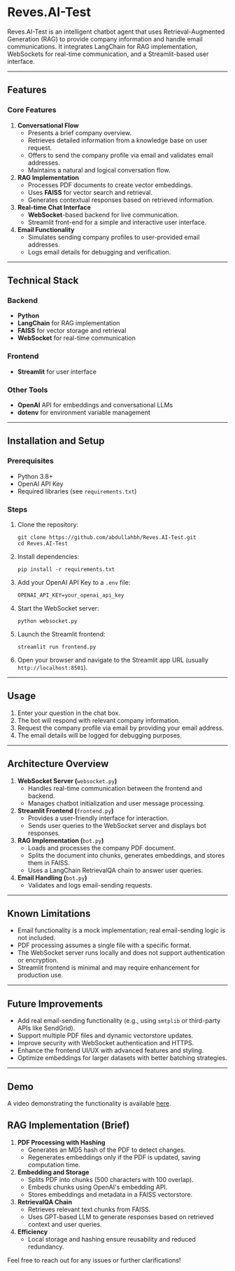 # Reves.AI-Test

Reves.AI-Test is an intelligent chatbot agent that uses Retrieval-Augmented Generation (RAG) to provide company information and handle email communications. It integrates LangChain for RAG implementation, WebSockets for real-time communication, and a Streamlit-based user interface.

---

## Features

### Core Features

1. **Conversational Flow**
   * Presents a brief company overview.
   * Retrieves detailed information from a knowledge base on user request.
   * Offers to send the company profile via email and validates email addresses.
   * Maintains a natural and logical conversation flow.
2. **RAG Implementation**
   * Processes PDF documents to create vector embeddings.
   * Uses **FAISS** for vector search and retrieval.
   * Generates contextual responses based on retrieved information.
3. **Real-time Chat Interface**
   * **WebSocket**-based backend for live communication.
   * Streamlit front-end for a simple and interactive user interface.
4. **Email Functionality**
   * Simulates sending company profiles to user-provided email addresses.
   * Logs email details for debugging and verification.

---

## Technical Stack

### Backend

* **Python**
* **LangChain** for RAG implementation
* **FAISS** for vector storage and retrieval
* **WebSocket** for real-time communication

### Frontend

* **Streamlit** for user interface

### Other Tools

* **OpenAI** API for embeddings and conversational LLMs
* **dotenv** for environment variable management

---

## Installation and Setup

### Prerequisites

* Python 3.8+
* OpenAI API Key
* Required libraries (see `requirements.txt`)

### Steps

1. Clone the repository:

   ```
   git clone https://github.com/abdullahbh/Reves.AI-Test.git
   cd Reves.AI-Test
   ```
2. Install dependencies:

   ```
   pip install -r requirements.txt
   ```
3. Add your OpenAI API Key to a `.env` file:

   ```
   OPENAI_API_KEY=your_openai_api_key
   ```
4. Start the WebSocket server:

   ```
   python websocket.py
   ```
5. Launch the Streamlit frontend:

   ```
   streamlit run frontend.py
   ```
6. Open your browser and navigate to the Streamlit app URL (usually `http://localhost:8501`).

---

## Usage

1. Enter your question in the chat box.
2. The bot will respond with relevant company information.
3. Request the company profile via email by providing your email address.
4. The email details will be logged for debugging purposes.

---

## Architecture Overview

1. **WebSocket Server (**`websocket.py`**)**
   * Handles real-time communication between the frontend and backend.
   * Manages chatbot initialization and user message processing.
2. **Streamlit Frontend (**`frontend.py`**)**
   * Provides a user-friendly interface for interaction.
   * Sends user queries to the WebSocket server and displays bot responses.
3. **RAG Implementation (**`bot.py`**)**
   * Loads and processes the company PDF document.
   * Splits the document into chunks, generates embeddings, and stores them in FAISS.
   * Uses a LangChain RetrievalQA chain to answer user queries.
4. **Email Handling (**`bot.py`**)**
   * Validates and logs email-sending requests.

---

## Known Limitations

* Email functionality is a mock implementation; real email-sending logic is not included.
* PDF processing assumes a single file with a specific format.
* The WebSocket server runs locally and does not support authentication or encryption.
* Streamlit frontend is minimal and may require enhancement for production use.

---

## Future Improvements

* Add real email-sending functionality (e.g., using `smtplib` or third-party APIs like SendGrid).
* Support multiple PDF files and dynamic vectorstore updates.
* Improve security with WebSocket authentication and HTTPS.
* Enhance the frontend UI/UX with advanced features and styling.
* Optimize embeddings for larger datasets with better batching strategies.

---

## Demo

A video demonstrating the functionality is available [here]().

## RAG Implementation (Brief)

1. **PDF Processing with Hashing**
   * Generates an MD5 hash of the PDF to detect changes.
   * Regenerates embeddings only if the PDF is updated, saving computation time.
2. **Embedding and Storage**
   * Splits PDF into chunks (500 characters with 100 overlap).
   * Embeds chunks using OpenAI's embedding API.
   * Stores embeddings and metadata in a FAISS vectorstore.
3. **RetrievalQA Chain**
   * Retrieves relevant text chunks from FAISS.
   * Uses GPT-based LLM to generate responses based on retrieved context and user queries.
4. **Efficiency**
   * Local storage and hashing ensure reusability and reduced redundancy.


Feel free to reach out for any issues or further clarifications!
